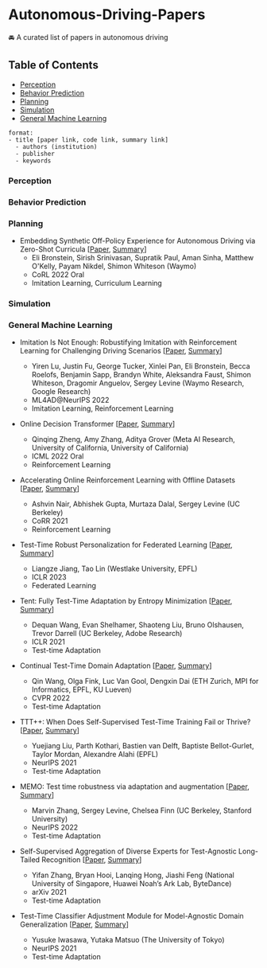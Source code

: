 # Autonomous-Driving-Papers
🚘 A curated list of papers in autonomous driving

## Table of Contents
* [Perception](#perception)
* [Behavior Prediction](#behavior-prediction)
* [Planning](#planning)
* [Simulation](#simulation)
* [General Machine Learning](#general-machine-learning)

```
format:
- title [paper link, code link, summary link]
  - authors (institution)
  - publisher
  - keywords
```

### Perception

### Behavior Prediction

### Planning

- Embedding Synthetic Off-Policy Experience for Autonomous Driving via Zero-Shot Curricula [[Paper](https://openreview.net/forum?id=cF1dxVGxic-), [Summary](https://github.com/ejjun92/Autonomous-Driving-Papers/issues/2#issue-1766793203)]
  - Eli Bronstein, Sirish Srinivasan, Supratik Paul, Aman Sinha, Matthew O'Kelly, Payam Nikdel, Shimon Whiteson (Waymo)
  - CoRL 2022 Oral
  - Imitation Learning, Curriculum Learning

    
### Simulation

### General Machine Learning

- Imitation Is Not Enough: Robustifying Imitation with Reinforcement Learning for Challenging Driving Scenarios [[Paper](https://arxiv.org/abs/2212.11419), [Summary](https://github.com/ejjun92/Autonomous-Driving-Papers/issues/1#issue-1762768235)]
  - Yiren Lu, Justin Fu, George Tucker, Xinlei Pan, Eli Bronstein, Becca Roelofs, Benjamin Sapp, Brandyn White, Aleksandra Faust, Shimon Whiteson, Dragomir Anguelov, Sergey Levine (Waymo Research, Google Research)
  - ML4AD@NeurIPS 2022
  - Imitation Learning, Reinforcement Learning
 
- Online Decision Transformer [[Paper](https://proceedings.mlr.press/v162/zheng22c/zheng22c.pdf), [Summary](https://github.com/ejjun92/Autonomous-Driving-Papers/issues/3#issue-1769076735)]
  - Qinqing Zheng, Amy Zhang, Aditya Grover (Meta AI Research, University of California, University of California)
  - ICML 2022 Oral
  - Reinforcement Learning
 
- Accelerating Online Reinforcement Learning with Offline Datasets [[Paper](https://arxiv.org/pdf/2006.09359), [Summary](https://github.com/ejjun92/Autonomous-Driving-Papers/issues/4#issue-1770679922)]
  - Ashvin Nair, Abhishek Gupta, Murtaza Dalal, Sergey Levine (UC Berkeley)
  - CoRR 2021
  - Reinforcement Learning

- Test-Time Robust Personalization for Federated Learning [[Paper](https://openreview.net/pdf?id=3aBuJEza5sq), [Summary](https://github.com/ejjun92/Autonomous-Driving-Papers/issues/5#issue-1776125813)]
  - Liangze Jiang, Tao Lin (Westlake University, EPFL)
  - ICLR 2023
  - Federated Learning
 
- Tent: Fully Test-Time Adaptation by Entropy Minimization [[Paper](https://openreview.net/pdf?id=uXl3bZLkr3c), [Summary](https://github.com/ejjun92/Autonomous-Driving-Papers/issues/6#issue-1785078933)]
  - Dequan Wang, Evan Shelhamer, Shaoteng Liu, Bruno Olshausen, Trevor Darrell (UC Berkeley, Adobe Research)
  - ICLR 2021
  - Test-time Adaptation

- Continual Test-Time Domain Adaptation [[Paper](https://openaccess.thecvf.com/content/CVPR2022/papers/Wang_Continual_Test-Time_Domain_Adaptation_CVPR_2022_paper.pdf), [Summary](https://github.com/ejjun92/Autonomous-Driving-Papers/issues/7#issue-1809117336)]
  - Qin Wang, Olga Fink, Luc Van Gool, Dengxin Dai (ETH Zurich, MPI for Informatics, EPFL, KU Lueven)
  - CVPR 2022
  - Test-time Adaptation
 
- TTT++: When Does Self-Supervised Test-Time Training Fail or Thrive? [[Paper](https://proceedings.neurips.cc/paper/2021/file/b618c3210e934362ac261db280128c22-Paper.pdf), [Summary](https://github.com/ejjun92/Autonomous-Driving-Papers/issues/8#issue-1817387099)]
  - Yuejiang Liu, Parth Kothari, Bastien van Delft, Baptiste Bellot-Gurlet, Taylor Mordan, Alexandre Alahi (EPFL)
  - NeurIPS 2021
  - Test-time Adaptation

- MEMO: Test time robustness via adaptation and augmentation [[Paper](https://proceedings.neurips.cc/paper_files/paper/2022/file/fc28053a08f59fccb48b11f2e31e81c7-Paper-Conference.pdf), [Summary]()]
  - Marvin Zhang, Sergey Levine, Chelsea Finn (UC Berkeley, Stanford University)
  - NeurIPS 2022 
  - Test-time Adaptation
    
- Self-Supervised Aggregation of Diverse Experts for Test-Agnostic Long-Tailed Recognition [[Paper](https://ui.adsabs.harvard.edu/link_gateway/2021arXiv210709249Z/EPRINT_PDF), [Summary]()]
  - Yifan Zhang, Bryan Hooi, Lanqing Hong, Jiashi Feng (National University of Singapore, Huawei Noah’s Ark Lab, ByteDance)
  - arXiv 2021
  - Test-time Adaptation
    
- Test-Time Classifier Adjustment Module for Model-Agnostic Domain Generalization [[Paper](https://proceedings.neurips.cc/paper_files/paper/2021/file/1415fe9fea0fa1e45dddcff5682239a0-Paper.pdf), [Summary]()]
  - Yusuke Iwasawa, Yutaka Matsuo (The University of Tokyo)
  - NeurIPS 2021 
  - Test-time Adaptation
